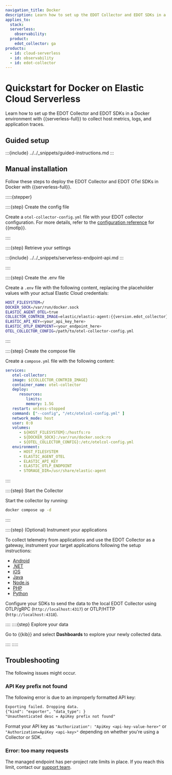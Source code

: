 ```yaml
---
navigation_title: Docker
description: Learn how to set up the EDOT Collector and EDOT SDKs in a Docker environment with {{serverless-full}} to collect host metrics, logs, and application traces.
applies_to:
  stack:
  serverless:
    observability:
  product:
    edot_collector: ga
products:
  - id: cloud-serverless
  - id: observability
  - id: edot-collector
---
```


# Quickstart for Docker on Elastic Cloud Serverless

Learn how to set up the EDOT Collector and EDOT SDKs in a Docker environment with {{serverless-full}} to collect host metrics, logs, and application traces.


## Guided setup

:::{include} ../../_snippets/guided-instructions.md
:::

## Manual installation

Follow these steps to deploy the EDOT Collector and EDOT OTel SDKs in Docker with {{serverless-full}}.

:::::{stepper}

::::{step} Create the config file

Create a `otel-collector-config.yml` file with your EDOT collector configuration. For more details, refer to the [configuration reference](/reference/edot-collector/config/default-config-standalone.md) for {{motlp}}.

::::

::::{step}  Retrieve your settings

:::{include} ../../_snippets/serverless-endpoint-api.md
:::

::::

::::{step} Create the .env file

Create a `.env` file with the following content, replacing the placeholder values with your actual Elastic Cloud credentials:

```bash subs=true
HOST_FILESYSTEM=/
DOCKER_SOCK=/var/run/docker.sock
ELASTIC_AGENT_OTEL=true
COLLECTOR_CONTRIB_IMAGE=elastic/elastic-agent:{{version.edot_collector}}
ELASTIC_API_KEY=<your_api_key_here>
ELASTIC_OTLP_ENDPOINT=<your_endpoint_here>
OTEL_COLLECTOR_CONFIG=/path/to/otel-collector-config.yml
```
::::

::::{step} Create the compose file

Create a `compose.yml` file with the following content:

```yaml
services:
   otel-collector:
   image: ${COLLECTOR_CONTRIB_IMAGE}
   container_name: otel-collector
   deploy:
      resources:
         limits:
         memory: 1.5G
   restart: unless-stopped
   command: ["--config", "/etc/otelcol-config.yml" ]
   network_mode: host
   user: 0:0
   volumes:
      - ${HOST_FILESYSTEM}:/hostfs:ro
      - ${DOCKER_SOCK}:/var/run/docker.sock:ro
      - ${OTEL_COLLECTOR_CONFIG}:/etc/otelcol-config.yml
   environment:
      - HOST_FILESYSTEM
      - ELASTIC_AGENT_OTEL
      - ELASTIC_API_KEY
      - ELASTIC_OTLP_ENDPOINT
      - STORAGE_DIR=/usr/share/elastic-agent
```

::::

::::{step} Start the Collector

Start the collector by running:

```bash
docker compose up -d
```

::::

::::{step} (Optional) Instrument your applications

To collect telemetry from applications and use the EDOT Collector as a gateway,
instrument your target applications following the setup instructions:

- [Android](/reference/edot-sdks/android/index.md)
- [.NET](/reference/edot-sdks/dotnet/setup/index.md)
- [iOS](/reference/edot-sdks/ios/index.md)
- [Java](/reference/edot-sdks/java/setup/index.md)
- [Node.js](/reference/edot-sdks/nodejs/setup/index.md)
- [PHP](/reference/edot-sdks/php/setup/index.md)
- [Python](/reference/edot-sdks/python/setup/index.md)

Configure your SDKs to send the data to the local EDOT Collector using OTLP/gRPC (`http://localhost:4317`) or OTLP/HTTP (`http://localhost:4318`).

::::
::::{step} Explore your data

Go to {{kib}} and select **Dashboards** to explore your newly collected data.

::::
:::::

## Troubleshooting

The following issues might occur.

### API Key prefix not found

The following error is due to an improperly formatted API key:

```txt
Exporting failed. Dropping data.
{"kind": "exporter", "data_type": }
"Unauthenticated desc = ApiKey prefix not found"
```

Format your API key as `"Authorization": "ApiKey <api-key-value-here>"` or `"Authorization=ApiKey <api-key>"` depending on whether you're using a Collector or SDK.

### Error: too many requests

The managed endpoint has per-project rate limits in place. If you reach this limit, contact our [support team](https://support.elastic.co).
